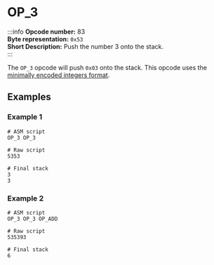 # OP_3
:::info
**Opcode number:** 83  
**Byte representation:**  `0x53`  
**Short Description:** Push the number 3 onto the stack.  
:::

The `OP_3` opcode will push `0x03` onto the stack. This opcode uses the [minimally encoded integers format](../overview/numbers.md#minimally-encoded-integers).

## Examples
### Example 1
```shell
# ASM script
OP_3 OP_3

# Raw script
5353

# Final stack
3
3
```

### Example 2
```shell
# ASM script
OP_3 OP_3 OP_ADD

# Raw script
535393

# Final stack
6
```
